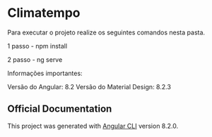 # Climatempo


Para executar o projeto realize os seguintes comandos nesta pasta.

1 passo - npm install

2 passo - ng serve

Informações importantes:

Versão do Angular:  8.2
Versão do Material Design: 8.2.3
 

## Official Documentation
This project was generated with [Angular CLI](https://github.com/angular/angular-cli) version 8.2.0.

